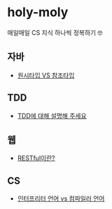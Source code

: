 # holy-moly
매일매일 CS 지식 하나씩 정복하기 🤓

## 자바

- [원시타입 VS 참조타입](java/q1-primitive-vs-reference/README.md)

## TDD

- [TDD에 대해 설명해 주세요](tdd/q1-strength-and-weakness/README.md)

## 웹

- [RESTful이란?](web/q1-restful/README.md)

## CS

- [인터프리터 언어 vs 컴파일러 언어](cs/q1-interpreter-language-vs-compiler-language/README.md)